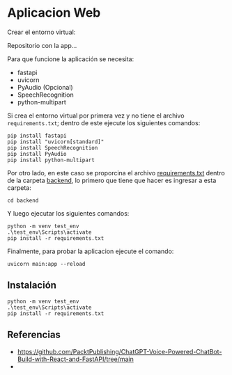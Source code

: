 # Aplicacion Web


Crear el entorno virtual:



Repositorio con la app...

Para que funcione la aplicación se necesita:
* fastapi
* uvicorn
* PyAudio (Opcional)
* SpeechRecognition
* python-multipart

Si crea el entorno virtual por primera vez y no tiene el archivo ```requirements.txt```; dentro de este ejecute los siguientes comandos:

```
pip install fastapi
pip install "uvicorn[standard]"
pip install SpeechRecognition
pip install PyAudio
pip install python-multipart
```

Por otro lado, en este caso se proporcina el archivo [requirements.txt](backend/requirements.txt) dentro de la carpeta [backend](backend/), lo primero que tiene que hacer es ingresar a esta carpeta:

```
cd backend
```

Y luego ejecutar los siguientes comandos:

```
python -m venv test_env
.\test_env\Scripts\activate 
pip install -r requirements.txt
```

Finalmente, para probar la aplicacion ejecute el comando:

```
uvicorn main:app --reload
```

## Instalación


```
python -m venv test_env
.\test_env\Scripts\activate 
pip install -r requirements.txt
```

## Referencias

* https://github.com/PacktPublishing/ChatGPT-Voice-Powered-ChatBot-Build-with-React-and-FastAPI/tree/main
* 
